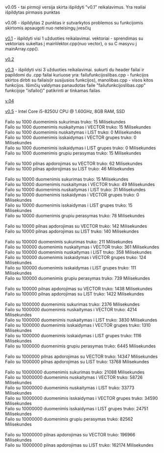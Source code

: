 v0.05 - tai pirmoji versija skirta išpildyti "v0.1" reikalavimus. Yra realiai išpildytas pirmasis punktas<br />
<br />
v0.06 - išpildytas 2 punktas ir sutvarkytos problemos su funkcijomis skirtomis apsaugoti nuo neteisingų įvesčių<br />
<br />
[v0.1](https://github.com/Shifer-ds/University-work/releases/tag/0.1v) - išpildyti visi 1 užduoties reikalavimai. vektoriai - sprendimas su vektoriais sukeltas į mainVektor.cpp(nuo vector), o su C masyvu į mainArray.cpp(). <br />
<br />
[v0.2](https://github.com/Shifer-ds/University-work/releases/tag/v0.2)<br />
<br />
[v0.3](https://github.com/Shifer-ds/University-work/releases/tag/v0.3) - išpildyti visi 3 užduoties reikalavimai. sukurti du header failai ir papildomi du .cpp failai kuriuose yra: failufunkcijoslibas.cpp - funkcijos skirtos dirbti su failais(ir susijusios funkcijos), manolibas.cpp - visos kitos funkcijos. Išimčių valdymas panaudotas faile "failufunkcijoslibas.cpp" funkcijoje "isfailo()" patikrinti ar tinkamas failas<br />
<br />
[v.04](https://github.com/Shifer-ds/University-work/releases/tag/v0.4) <br />
<br />
[v0.5](https://github.com/Shifer-ds/University-work/tree/v0.5) - Intel Core i5-8250U CPU @ 1.60GHz, 8GB RAM, SSD <br />
<br />
Failo su 1000 duomenimis sukurimas truko: 15 Milisekundes<br />
Failo su 1000 duomenimis nuskaitymas i VECTOR truko: 15 Milisekundes<br />
Failo su 1000 duomenimis nuskaitymas i LIST   truko: 0 Milisekundes<br />
Failo su 1000 duomenimis isskaidymas i VECTOR grupes truko: 0 Milisekundes<br />
Failo su 1000 duomenimis isskaidymas i LIST   grupes truko: 0 Milisekundes<br />
Failo su 1000 duomenimis grupiu perasymas truko: 15 Milisekundes<br />
<br />
Failo su 1000 pilnas apdorojimas su VECTOR truko: 62 Milisekundes<br />
Failo su 1000 pilnas apdorojimas su LIST   truko: 46 Milisekundes<br />
<br />
Failo su 10000 duomenimis sukurimas truko: 15 Milisekundes<br />
Failo su 10000 duomenimis nuskaitymas i VECTOR truko: 49 Milisekundes<br />
Failo su 10000 duomenimis nuskaitymas i LIST   truko: 31 Milisekundes<br />
Failo su 10000 duomenimis isskaidymas i VECTOR grupes truko: 0 Milisekundes<br />
Failo su 10000 duomenimis isskaidymas i LIST   grupes truko: 15 Milisekundes<br />
Failo su 10000 duomenimis grupiu perasymas truko: 78 Milisekundes<br />
<br />
Failo su 10000 pilnas apdorojimas su VECTOR truko: 142 Milisekundes<br />
Failo su 10000 pilnas apdorojimas su LIST   truko: 140 Milisekundes<br />
<br />
Failo su 100000 duomenimis sukurimas truko: 211 Milisekundes<br />
Failo su 100000 duomenimis nuskaitymas i VECTOR truko: 361 Milisekundes<br />
Failo su 100000 duomenimis nuskaitymas i LIST   truko: 358 Milisekundes<br />
Failo su 100000 duomenimis isskaidymas i VECTOR grupes truko: 124 Milisekundes<br />
Failo su 100000 duomenimis isskaidymas i LIST   grupes truko: 111 Milisekundes<br />
Failo su 100000 duomenimis grupiu perasymas truko: 739 Milisekundes<br />
<br />
Failo su 100000 pilnas apdorojimas su VECTOR truko: 1438 Milisekundes<br />
Failo su 100000 pilnas apdorojimas su LIST   truko: 1422 Milisekundes<br />
<br />
Failo su 1000000 duomenimis sukurimas truko: 2376 Milisekundes<br />
Failo su 1000000 duomenimis nuskaitymas i VECTOR truko: 4214 Milisekundes<br />
Failo su 1000000 duomenimis nuskaitymas i LIST   truko: 3830 Milisekundes<br />
Failo su 1000000 duomenimis isskaidymas i VECTOR grupes truko: 1310 Milisekundes<br />
Failo su 1000000 duomenimis isskaidymas i LIST   grupes truko: 1116 Milisekundes<br />
Failo su 1000000 duomenimis grupiu perasymas truko: 6445 Milisekundes<br />
<br />
Failo su 1000000 pilnas apdorojimas su VECTOR truko: 14347 Milisekundes<br />
Failo su 1000000 pilnas apdorojimas su LIST   truko: 13768 Milisekundes<br />
<br />
Failo su 10000000 duomenimis sukurimas truko: 21088 Milisekundes<br />
Failo su 10000000 duomenimis nuskaitymas i VECTOR truko: 58726 Milisekundes<br />
Failo su 10000000 duomenimis nuskaitymas i LIST   truko: 33773 Milisekundes<br />
Failo su 10000000 duomenimis isskaidymas i VECTOR grupes truko: 34590 Milisekundes<br />
Failo su 10000000 duomenimis isskaidymas i LIST   grupes truko: 24751 Milisekundes<br />
Failo su 10000000 duomenimis grupiu perasymas truko: 82562 Milisekundes<br />
<br />
Failo su 10000000 pilnas apdorojimas su VECTOR truko: 196966 Milisekundes<br />
Failo su 10000000 pilnas apdorojimas su LIST   truko: 162174 Milisekundes<br />
